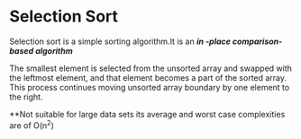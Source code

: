 # Selection Sort

Selection sort is a simple sorting algorithm.It is an ***in -place comparison-based algorithm***


The smallest element is selected from the unsorted array and swapped with the leftmost element, and that element becomes a part of the sorted array. This process continues moving unsorted array boundary by one element to the right.

**Not suitable for large data sets its average and worst case complexities are of O(n<sup>2</sup>)
